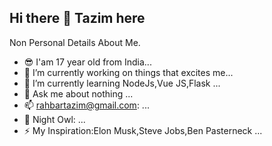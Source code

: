 ## Hi there 👋 Tazim here



Non Personal Details About Me.

- 😎️ I'am 17 year old from India...
- 🔭 I’m currently working on  things that excites me...
- 🌱 I’m currently learning NodeJs,Vue JS,Flask ...
- 💬 Ask me about nothing ...
- 📫 rahbartazim@gmail.com: ...
- 🦉️ Night Owl: ...
- ⚡ My Inspiration:Elon Musk,Steve Jobs,Ben Pasterneck ...
